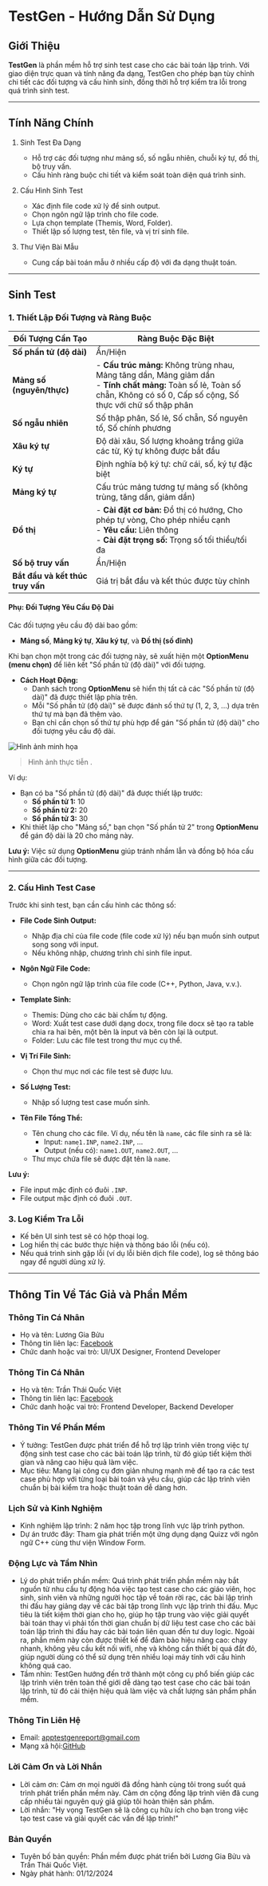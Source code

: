 # TestGen - Hướng Dẫn Sử Dụng  

## **Giới Thiệu**  
**TestGen** là phần mềm hỗ trợ sinh test case cho các bài toán lập trình. Với giao diện trực quan và tính năng đa dạng, TestGen cho phép bạn tùy chỉnh chi tiết các đối tượng và cấu hình sinh, đồng thời hỗ trợ kiểm tra lỗi trong quá trình sinh test.

---

## **Tính Năng Chính**  

1. Sinh Test Đa Dạng  
   - Hỗ trợ các đối tượng như mảng số, số ngẫu nhiên, chuỗi ký tự, đồ thị, bộ truy vấn.  
   - Cấu hình ràng buộc chi tiết và kiểm soát toàn diện quá trình sinh.  

2. Cấu Hình Sinh Test  
   - Xác định file code xử lý để sinh output.  
   - Chọn ngôn ngữ lập trình cho file code.  
   - Lựa chọn template (Themis, Word, Folder).  
   - Thiết lập số lượng test, tên file, và vị trí sinh file.  

3. Thư Viện Bài Mẫu 
   - Cung cấp bài toán mẫu ở nhiều cấp độ với đa dạng thuật toán.  

---

## **Sinh Test**  

### 1. Thiết Lập Đối Tượng và Ràng Buộc  

| **Đối Tượng Cần Tạo**            | **Ràng Buộc Đặc Biệt**                                                                                                                                                   |
|-----------------------------------|-------------------------------------------------------------------------------------------------------------------------------------------------------------------------|
| **Số phần tử (độ dài)**          | Ẩn/Hiện                                                                                                                                                                 |
| **Mảng số (nguyên/thực)**        | - **Cấu trúc mảng:** Không trùng nhau, Mảng tăng dần, Mảng giảm dần  <br> - **Tính chất mảng:** Toàn số lẻ, Toàn số chẵn, Không có số 0, Cấp số cộng, Số thực với chữ số thập phân |
| **Số ngẫu nhiên**                | Số thập phân, Số lẻ, Số chẵn, Số nguyên tố, Số chính phương                                                                                                             |
| **Xâu ký tự**                    | Độ dài xâu, Số lượng khoảng trắng giữa các từ, Ký tự không được bắt đầu                                                                                                 |
| **Ký tự**                        | Định nghĩa bộ ký tự: chữ cái, số, ký tự đặc biệt                                                                                                                         |
| **Mảng ký tự**                   | Cấu trúc mảng tương tự mảng số (không trùng, tăng dần, giảm dần)                                                                                                        |
| **Đồ thị**                       | - **Cài đặt cơ bản:** Đồ thị có hướng, Cho phép tự vòng, Cho phép nhiều cạnh <br> - **Yêu cầu:** Liên thông <br> - **Cài đặt trọng số:** Trọng số tối thiểu/tối đa      |
| **Số bộ truy vấn**               | Ẩn/Hiện                                                                                                                                                                 |
| **Bắt đầu và kết thúc truy vấn** | Giá trị bắt đầu và kết thúc được tùy chỉnh                                                                                                                              |

#### **Phụ: Đối Tượng Yêu Cầu Độ Dài**  
Các đối tượng yêu cầu độ dài bao gồm:  
- **Mảng số**, **Mảng ký tự**, **Xâu ký tự**, và **Đồ thị (số đỉnh)**  

Khi bạn chọn một trong các đối tượng này, sẽ xuất hiện một **OptionMenu (menu chọn)** để liên kết "Số phần tử (độ dài)" với đối tượng.  

- **Cách Hoạt Động:**  
  - Danh sách trong **OptionMenu** sẽ hiển thị tất cả các "Số phần tử (độ dài)" đã được thiết lập phía trên.  
  - Mỗi "Số phần tử (độ dài)" sẽ được đánh số thứ tự (1, 2, 3, ...) dựa trên thứ tự mà bạn đã thêm vào.  
  - Bạn chỉ cần chọn số thứ tự phù hợp để gán "Số phần tử (độ dài)" cho đối tượng yêu cầu độ dài.  

![Hình ảnh minh họa](https://i.imgur.com/nJNjBVy.png)
> Hình ảnh thực tiễn .


Ví dụ:  
- Bạn có ba "Số phần tử (độ dài)" đã được thiết lập trước:  
  - **Số phần tử 1:** 10  
  - **Số phần tử 2:** 20  
  - **Số phần tử 3:** 30  
- Khi thiết lập cho "Mảng số," bạn chọn "Số phần tử 2" trong **OptionMenu** để gán độ dài là 20 cho mảng này.

**Lưu ý:** Việc sử dụng **OptionMenu** giúp tránh nhầm lẫn và đồng bộ hóa cấu hình giữa các đối tượng.

---

### **2. Cấu Hình Test Case**  

Trước khi sinh test, bạn cần cấu hình các thông số:  

- **File Code Sinh Output:**  
  - Nhập địa chỉ của file code (file code xử lý) nếu bạn muốn sinh output song song với input.  
  - Nếu không nhập, chương trình chỉ sinh file input.  

- **Ngôn Ngữ File Code:**  
  - Chọn ngôn ngữ lập trình của file code (C++, Python, Java, v.v.).  

- **Template Sinh:**  
  - Themis: Dùng cho các bài chấm tự động.  
  - Word: Xuất test case dưới dạng docx, trong file docx sẽ tạo ra table chia ra hai bên, một bên là input và bên còn lại là output.  
  - Folder: Lưu các file test trong thư mục cụ thể.  

- **Vị Trí File Sinh:**  
  - Chọn thư mục nơi các file test sẽ được lưu.  

- **Số Lượng Test:**  
  - Nhập số lượng test case muốn sinh.  

- **Tên File Tổng Thể:**  
  - Tên chung cho các file. Ví dụ, nếu tên là `name`, các file sinh ra sẽ là:  
    - Input: `name1.INP`, `name2.INP`, …  
    - Output (nếu có): `name1.OUT`, `name2.OUT`, …  
  - Thư mục chứa file sẽ được đặt tên là `name`.  

**Lưu ý:**  
- File input mặc định có đuôi `.INP`.  
- File output mặc định có đuôi `.OUT`.  

### **3. Log Kiểm Tra Lỗi**  
- Kế bên UI sinh test sẽ có hộp thoại log.  
- Log hiển thị các bước thực hiện và thông báo lỗi (nếu có).  
- Nếu quá trình sinh gặp lỗi (ví dụ lỗi biên dịch file code), log sẽ thông báo ngay để người dùng xử lý.

---

## **Thông Tin Về Tác Giả và Phần Mềm**  

### Thông Tin Cá Nhân 
- Họ và tên: Lương Gia Bửu
- Thông tin liên lạc: [Facebook](https://www.facebook.com/profile.php?id=100014067391747)
- Chức danh hoặc vai trò: UI/UX Designer, Frontend Developer

### Thông Tin Cá Nhân  
- Họ và tên: Trần Thái Quốc Việt 
- Thông tin liên lạc: [Facebook](https://www.facebook.com/viet.tran.482153)
- Chức danh hoặc vai trò: Frontend Developer, Backend Developer

### Thông Tin Về Phần Mềm
- Ý tưởng: TestGen được phát triển để hỗ trợ lập trình viên trong việc tự động sinh test case cho các bài toán lập trình, từ đó giúp tiết kiệm thời gian và nâng cao hiệu quả làm việc.  
- Mục tiêu: Mang lại công cụ đơn giản nhưng mạnh mẽ để tạo ra các test case phù hợp với từng loại bài toán và yêu cầu, giúp các lập trình viên chuẩn bị bài kiểm tra hoặc thuật toán dễ dàng hơn.

### Lịch Sử và Kinh Nghiệm  
- Kinh nghiệm lập trình: 2 năm học tập trong lĩnh vực lập trình python.  
- Dự án trước đây: Tham gia phát triển một ứng dụng dạng Quizz với ngôn ngữ C++ cùng thư viện Window Form.  

### Động Lực và Tầm Nhìn  
- Lý do phát triển phần mềm: Quá trình phát triển phần mềm này bắt nguồn từ nhu cầu tự động hóa việc tạo test case cho các giáo viên, học sinh, sinh viên và những người học tập về toán rời rạc, các bài lập trình thi đấu hay giảng dạy về các bài tập trong lĩnh vực lập trình thi đấu. Mục tiêu là tiết kiệm thời gian cho họ, giúp họ tập trung vào việc giải quyết bài toán thay vì phải tốn thời gian chuẩn bị dữ liệu test case cho các bài toán lập trình thi đấu hay các bài toán liên quan đến tư duy logic. Ngoài ra, phần mềm này còn được thiết kế để đảm bảo hiệu năng cao: chạy nhanh, không yêu cầu kết nối wifi, nhẹ và không cần thiết bị quá đắt đỏ, giúp người dùng có thể sử dụng trên nhiều loại máy tính với cấu hình không quá cao.
- Tầm nhìn: TestGen hướng đến trở thành một công cụ phổ biến giúp các lập trình viên trên toàn thế giới dễ dàng tạo test case cho các bài toán lập trình, từ đó cải thiện hiệu quả làm việc và chất lượng sản phẩm phần mềm.

### Thông Tin Liên Hệ  
- Email: apptestgenreport@gmail.com  
- Mạng xã hội:[GitHub](https://github.com/nguyenvana)  

### Lời Cảm Ơn và Lời Nhắn  
- Lời cảm ơn: Cảm ơn mọi người đã đồng hành cùng tôi trong suốt quá trình phát triển phần mềm này. Cảm ơn cộng đồng lập trình viên đã cung cấp nhiều tài nguyên quý giá giúp tôi hoàn thiện sản phẩm.  
- Lời nhắn: "Hy vọng TestGen sẽ là công cụ hữu ích cho bạn trong việc tạo test case và giải quyết các vấn đề lập trình!"  

### Bản Quyền  
- Tuyên bố bản quyền: Phần mềm được phát triển bởi Lương Gia Bửu và Trần Thái Quốc Việt.  
- Ngày phát hành: 01/12/2024  
